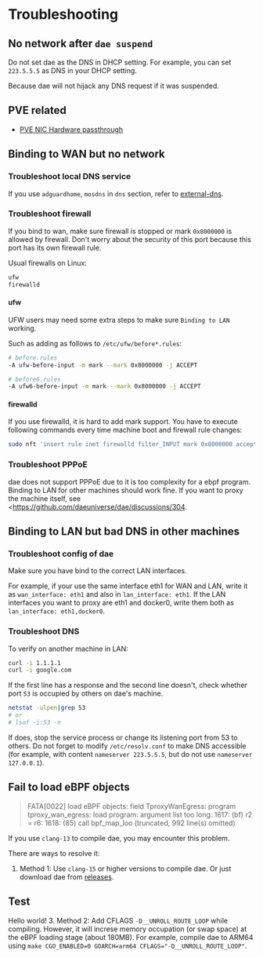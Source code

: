 # Troubleshooting

## No network after `dae suspend`

Do not set dae as the DNS in DHCP setting. For example, you can set `223.5.5.5` as DNS in your DHCP setting.

Because dae will not hijack any DNS request if it was suspended.

## PVE related

- [PVE NIC Hardware passthrough](https://github.com/daeuniverse/dae/issues/43)

## Binding to WAN but no network

### Troubleshoot local DNS service

If you use `adguardhome`, `mosdns` in `dns` section, refer to [external-dns](configuration/external-dns.md).

### Troubleshoot firewall

If you bind to wan, make sure firewall is stopped or mark `0x8000000` is allowed by firewall. Don't worry about the security of this port because this port has its own firewall rule.

Usual firewalls on Linux:

```bash
ufw
firewalld
```

#### ufw

UFW users may need some extra steps to make sure `Binding to LAN` working.

Such as adding as follows to `/etc/ufw/before*.rules`:

```bash
# before.rules
-A ufw-before-input -m mark --mark 0x8000000 -j ACCEPT

# before6.rules
-A ufw6-before-input -m mark --mark 0x8000000 -j ACCEPT
```

#### firewalld

If you use firewalld, it is hard to add mark support. You have to execute following commands every time machine boot and firewall rule changes:

```bash
sudo nft 'insert rule inet firewalld filter_INPUT mark 0x8000000 accept'
```

### Troubleshoot PPPoE

dae does not support PPPoE due to it is too complexity for a ebpf program. Binding to LAN for other machines should work fine. If you want to proxy the machine itself, see <<https://github.com/daeuniverse/dae/discussions/304>.

## Binding to LAN but bad DNS in other machines

### Troubleshoot config of dae

Make sure you have bind to the correct LAN interfaces.

For example, if your use the same interface eth1 for WAN and LAN, write it as `wan_interface: eth1` and also in `lan_interface: eth1`. If the LAN interfaces you want to proxy are eth1 and docker0, write them both as `lan_interface: eth1,docker0`.

### Troubleshoot DNS

To verify on another machine in LAN:

```bash
curl -i 1.1.1.1
curl -i google.com
```

If the first line has a response and the second line doesn't, check whether port `53` is occupied by others on dae's machine.

```bash
netstat -ulpen|grep 53
# or
# lsof -i:53 -n
```

If does, stop the service process or change its listening port from 53 to others. Do not forget to modify `/etc/resolv.conf` to make DNS accessible (for example, with content `nameserver 223.5.5.5`, but do not use `nameserver 127.0.0.1`).

## Fail to load eBPF objects

> FATA[0022] load eBPF objects: field TproxyWanEgress: program tproxy_wan_egress: load program: argument list too long: 1617: (bf) r2 = r6: 1618: (85) call bpf_map_loo (truncated, 992 line(s) omitted)

If you use `clang-13` to compile dae, you may encounter this problem.

There are ways to resolve it:

1. Method 1: Use `clang-15` or higher versions to compile dae. Or just download dae from [releases](https://github.com/daeuniverse/dae/releases).

## Test

Hello world!
3. Method 2: Add CFLAGS `-D__UNROLL_ROUTE_LOOP` while compiling. However, it will increse memory occupation (or swap space) at the eBPF loading stage (about 180MB). For example, compile dae to ARM64 using `make CGO_ENABLED=0 GOARCH=arm64 CFLAGS="-D__UNROLL_ROUTE_LOOP"`.

